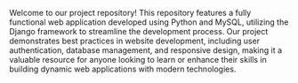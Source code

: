 Welcome to our project repository! This repository features a fully functional web application developed using Python and MySQL,
utilizing the Django framework to streamline the development process. Our project demonstrates best practices in website development,
including user authentication, database management, and responsive design, making it a valuable resource for anyone looking to learn
or enhance their skills in building dynamic web applications with modern technologies.
